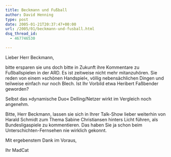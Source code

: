 ```yaml
---
title: Beckmann und Fußball
author: David Henning
type: post
date: 2005-01-21T20:37:47+00:00
url: /2005/01/beckmann-und-fusball.html
dsq_thread_id:
  - 467746530

---
```

Lieber Herr Beckmann,

bitte ersparen sie uns doch bitte in Zukunft ihre Kommentare zu Fußballspielen in der ARD. Es ist zeitweise nicht mehr mitanzuhören. Sie reden von einem »schönen Handspiel«, völlig nebensächlichen Dingen und teilweise einfach nur noch Blech. Ist Ihr Vorbild etwa Heribert Faßbender geworden?
  
Selbst das »dynamische Duo« Delling/Netzer wirkt im Vergleich noch angenehm.

Bitte, Herr Beckmann, lassen sie sich in Ihrer Talk-Show lieber weiterhin von Harald Schmidt zum Thema Sabine Christiansen hinters Licht führen, als Bundesligaspiele zu kommentieren. Das haben Sie ja schon beim Unterschichten-Fernsehen nie wirklich gekonnt.

Mit ergebenstem Dank im Voraus,

Ihr MadCat
